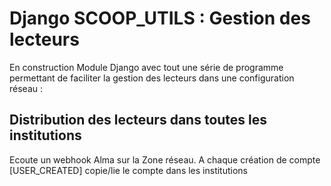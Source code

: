 # Django SCOOP_UTILS : Gestion des lecteurs
En construction
Module Django avec tout une série de programme permettant de faciliter la gestion des lecteurs dans une configuration réseau :
## Distribution des lecteurs dans toutes les institutions 
Ecoute un webhook Alma sur la Zone réseau. A chaque création de compte [USER_CREATED] copie/lie le compte dans les institutions
